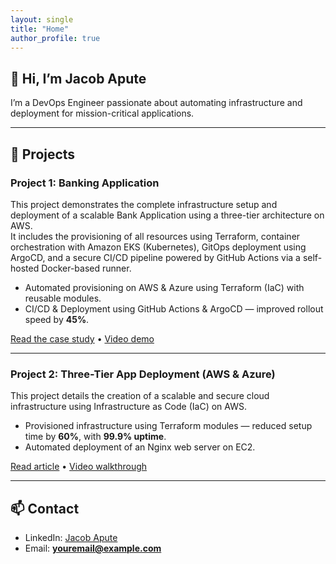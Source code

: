 ```yaml
---
layout: single
title: "Home"
author_profile: true
---
```


## 👋 Hi, I’m Jacob Apute  
I’m a DevOps Engineer passionate about automating infrastructure and deployment for mission-critical applications.

---

## 🚀 Projects

### **Project 1: Banking Application**
This project demonstrates the complete infrastructure setup and deployment of a scalable Bank Application using a three-tier architecture on AWS.  
It includes the provisioning of all resources using Terraform, container orchestration with Amazon EKS (Kubernetes), GitOps deployment using ArgoCD, and a secure CI/CD pipeline powered by GitHub Actions via a self-hosted Docker-based runner.

- Automated provisioning on AWS & Azure using Terraform (IaC) with reusable modules.
- CI/CD & Deployment using GitHub Actions & ArgoCD — improved rollout speed by **45%**.

[Read the case study](https://medium.com/@aputejacobochuko/bankapp-three-tier-architecture-deployment-on-aws-fa325b9ecac8) • [Video demo](**YOUR_YOUTUBE_VIDEO_URL**)

---

### **Project 2: Three-Tier App Deployment (AWS & Azure)**
This project details the creation of a scalable and secure cloud infrastructure using Infrastructure as Code (IaC) on AWS.

- Provisioned infrastructure using Terraform modules — reduced setup time by **60%**, with **99.9% uptime**.
- Automated deployment of an Nginx web server on EC2.

[Read article](https://medium.com/@aputejacobochuko/deploying-a-three-tier-architecture-with-aws-8b9645a8c33a) • [Video walkthrough](**YOUR_YOUTUBE_VIDEO_URL**)

---

## 📫 Contact
- LinkedIn: [Jacob Apute](https://www.linkedin.com/in/jacob-ochuko)
- Email: **youremail@example.com**
